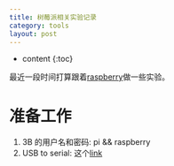 ```yaml
---
title: 树莓派相关实验记录
category: tools
layout: post
---
```

* content
{:toc}

最近一段时间打算跟着[raspberry](https://github.com/s-matyukevich/raspberry-pi-os/blob/master/docs/lesson01/exercises.md)做一些实验。

# 准备工作

1. 3B 的用户名和密码: pi && raspberry
2. USB to serial: 这个[link](https://cdn-learn.adafruit.com/downloads/pdf/adafruits-raspberry-pi-lesson-5-using-a-console-cable.pdf)
